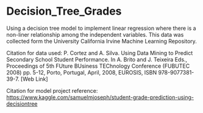 # Decision_Tree_Grades
Using a decision tree model to implement linear regression where there is a non-liner relationship among the independent variables.  This data was collected form the University California Irvine Machine Learning Repository. 

Citation for data used:
P. Cortez and A. Silva. Using Data Mining to Predict Secondary School Student Performance. In A. Brito and J. Teixeira Eds., Proceedings of 5th FUture BUsiness TEChnology Conference (FUBUTEC 2008) pp. 5-12, Porto, Portugal, April, 2008, EUROSIS, ISBN 978-9077381-39-7.
[Web Link] 

Citation for model project reference:
https://www.kaggle.com/samuelmjoseph/student-grade-prediction-using-decisiontree

